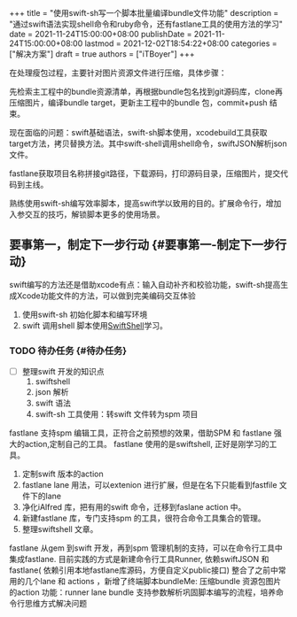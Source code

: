 +++
title = "使用swift-sh写一个脚本批量编译bundle文件功能"
description = "通过swift语法实现shell命令和ruby命令，还有fastlane工具的使用方法的学习"
date = 2021-11-24T15:00:00+08:00
publishDate = 2021-11-24T15:00:00+08:00
lastmod = 2021-12-02T18:54:22+08:00
categories = ["解决方案"]
draft = true
authors = ["iTBoyer"]
+++

在处理瘦包过程，主要针对图片资源文件进行压缩，具体步骤：  

先检索主工程中的bundle资源清单，再根据bundle包名找到git源码库，clone再压缩图片，编译bundle target，更新主工程中的bundle 包，commit+push 结束。  

现在面临的问题：swift基础语法，swift-sh脚本使用，xcodebuild工具获取target方法，拷贝替换方法。其中swift-shell调用shell命令，swiftJSON解析json文件。  

fastlane获取项目名称拼接git路径，下载源码，打印源码目录，压缩图片，提交代码到主线。  

熟练使用swift-sh编写效率脚本，提高swift学以致用的目的。扩展命令行，增加入参交互的技巧，解锁脚本更多的使用场景。  


## 要事第一，制定下一步行动 {#要事第一-制定下一步行动}

swift编写的方法还是借助xcode有点：输入自动补齐和校验功能，swift-sh提高生成Xcode功能文件的方法，可以做到完美编码交互体验  

1.  使用swift-sh 初始化脚本和编写环境
2.  swift 调用shell 脚本使用[SwiftShell](https://kareman.github.io/SwiftShell/index.html)学习。


### <span class="org-todo todo TODO">TODO</span> 待办任务 {#待办任务}

-   [ ] 整理swift 开发的知识点  
    1.  swiftshell
    2.  json 解析
    3.  swift 语法
    4.  swift-sh 工具使用：转swift 文件转为spm 项目

fastlane 支持spm 编辑工具，正符合之前预想的效果，借助SPM 和 fastlane 强大的action,定制自己的工具。 fastlane 使用的是swiftshell, 正好是刚学习的工具。  

1.  定制swift 版本的action
2.  fastlane lane 用法，可以extenion 进行扩展，但是在名下只能看到fastfile 文件下的lane
3.  净化iAlfred 库，把有用的swift 命令，迁移到faslane action 中。
4.  新建fastlane 库，专门支持spm 的工具，很符合命令工具集合的管理。
5.  整理swiftshell 文章。

fastlane 从gem 到swift 开发，再到spm 管理机制的支持，可以在命令行工具中集成fastlane. 目前实践的方式是新建命令行工具Runner, 依赖swiftJSON 和fastlane( 依赖引用本地fastlane库源码，方便自定义public接口) 整合了之前中常用的几个lane 和 actions ，新增了终端脚本bundleMe: 压缩bundle 资源包图片的action 功能：runner lane bundle 支持参数解析巩固脚本编写的流程，培养命令行思维方式解决问题
